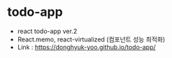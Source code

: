 # todo-app

- react todo-app ver.2  
- React.memo, react-virtualized (컴포넌트 성능 최적화)
- Link : https://donghyuk-yoo.github.io/todo-app/
